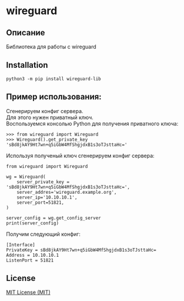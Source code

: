 # wireguard
## Описание

Библиотека для работы с wireguard

## Installation

    python3 -m pip install wireguard-lib

## Пример использования:

Сгенерируем конфиг сервера.  
Для этого нужен приватный ключ.  
Воспользуемся консолью Python для получения приватного ключа:  

```
>>> from wireguard import Wireguard
>>> Wireguard().get_private_key
'sBd8jkAY9Ht7wn+q5iGbW4MfShgjdxB1s3oTJsttaHc='
```
Используя полученый ключ сгенерируем конфиг сервера:
```
from wireguard import Wireguard

wg = Wireguard(
    server_private_key = 'sBd8jkAY9Ht7wn+q5iGbW4MfShgjdxB1s3oTJsttaHc=',
    server_addres='wireguard.example.org',
    server_ip='10.10.10.1',
    server_port=51821,
)

server_config = wg.get_config_server
print(server_config)
```
Получим следующий конфиг:  
```
[Interface]
PrivateKey = sBd8jkAY9Ht7wn+q5iGbW4MfShgjdxB1s3oTJsttaHc=
Address = 10.10.10.1
ListenPort = 51821
```

## License

[MIT License (MIT)](LICENSE)
